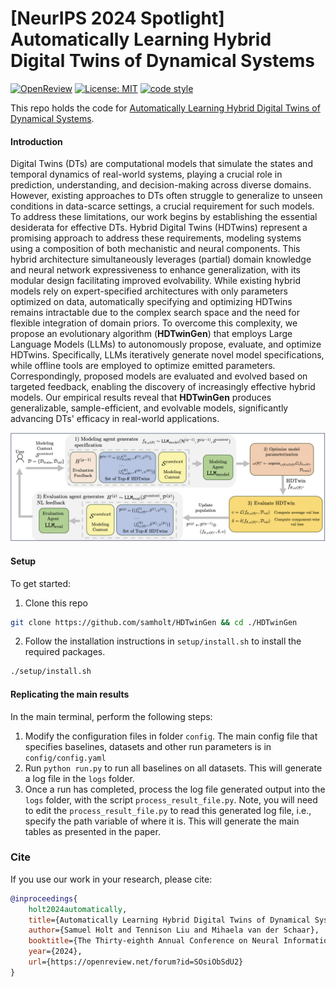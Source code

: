 # [NeurIPS 2024 Spotlight] Automatically Learning Hybrid Digital Twins of Dynamical Systems

[![OpenReview](https://img.shields.io/badge/OpenReview-SOsiObSdU2-b31b1b.svg)](https://openreview.net/forum?id=SOsiObSdU2)
[![License: MIT](https://img.shields.io/badge/License-MIT-blue.svg)](https://opensource.org/licenses/MIT)
[![code style](https://img.shields.io/badge/code%20style-black-000000.svg)](https://github.com/psf/black)

This repo holds the code for [Automatically Learning Hybrid Digital Twins of Dynamical Systems](https://arxiv.org/abs/2410.23691).


#### Introduction

Digital Twins (DTs) are computational models that simulate the states and temporal dynamics of real-world systems, playing a crucial role in prediction, understanding, and decision-making across diverse domains. However, existing approaches to DTs often struggle to generalize to unseen conditions in data-scarce settings, a crucial requirement for such models. To address these limitations, our work begins by establishing the essential desiderata for effective DTs. Hybrid Digital Twins (HDTwins) represent a promising approach to address these requirements, modeling systems using a composition of both mechanistic and neural components. This hybrid architecture simultaneously leverages (partial) domain knowledge and neural network expressiveness to enhance generalization, with its modular design facilitating improved evolvability. While existing hybrid models rely on expert-specified architectures with only parameters optimized on data, automatically specifying and optimizing HDTwins remains intractable due to the complex search space and the need for flexible integration of domain priors. To overcome this complexity, we propose an evolutionary algorithm (**HDTwinGen**) that employs Large Language Models (LLMs) to autonomously propose, evaluate, and optimize HDTwins. Specifically, LLMs iteratively generate novel model specifications, while offline tools are employed to optimize emitted parameters. Correspondingly, proposed models are evaluated and evolved based on targeted feedback, enabling the discovery of increasingly effective hybrid models. Our empirical results reveal that **HDTwinGen** produces generalizable, sample-efficient, and evolvable models, significantly advancing DTs' efficacy in real-world applications.

![method_comparison.png](./figures/blockdiag.png)


#### Setup

To get started:

1. Clone this repo
```bash
git clone https://github.com/samholt/HDTwinGen && cd ./HDTwinGen
```

2. Follow the installation instructions in `setup/install.sh` to install the required packages.
```bash
./setup/install.sh
```

#### Replicating the main results

In the main terminal, perform the following steps:
1. Modify the configuration files in folder `config`. The main config file that specifies baselines, datasets and other run parameters is in `config/config.yaml`
2. Run `python run.py` to run all baselines on all datasets. This will generate a log file in the `logs` folder.
2. Once a run has completed, process the log file generated output into the `logs` folder, with the script `process_result_file.py`. Note, you will need to edit the `process_result_file.py` to read this generated log file, i.e., specify the path variable of where it is. This will generate the main tables as presented in the paper.


### Cite

If you use our work in your research, please cite:

```bibtex
@inproceedings{
    holt2024automatically,
    title={Automatically Learning Hybrid Digital Twins of Dynamical Systems},
    author={Samuel Holt and Tennison Liu and Mihaela van der Schaar},
    booktitle={The Thirty-eighth Annual Conference on Neural Information Processing Systems},
    year={2024},
    url={https://openreview.net/forum?id=SOsiObSdU2}
}
```